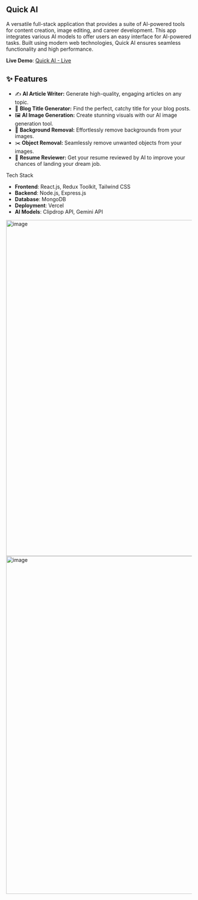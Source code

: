 ## Quick AI

A versatile full-stack application that provides a suite of AI-powered tools for content creation, image editing, and career development. This app integrates various AI models to offer users an easy interface for AI-powered tasks. Built using modern web technologies, Quick AI ensures seamless functionality and high performance.

**Live Demo**: [Quick AI - Live](https://quick-ai-full-stack-lkmq.vercel.app/)

## ✨ Features

- ✍️ **AI Article Writer:** Generate high-quality, engaging articles on any topic.
- 📝 **Blog Title Generator:** Find the perfect, catchy title for your blog posts.
- 🖼️ **AI Image Generation:** Create stunning visuals with our AI image generation tool.
- 🎨 **Background Removal:** Effortlessly remove backgrounds from your images.
- ✂️ **Object Removal:** Seamlessly remove unwanted objects from your images.
- 📄 **Resume Reviewer:** Get your resume reviewed by AI to improve your chances of landing your dream job.

 Tech Stack

- **Frontend**: React.js, Redux Toolkit, Tailwind CSS
- **Backend**: Node.js, Express.js
- **Database**: MongoDB
- **Deployment**: Vercel 
- **AI Models**: Clipdrop API, Gemini API

<img width="1900" height="911" alt="image" src="https://github.com/user-attachments/assets/851438eb-4e09-4457-9aae-2b8c80284dd7" />

<img width="1907" height="916" alt="image" src="https://github.com/user-attachments/assets/83f7835b-769b-48ff-bc61-c9b3528d5d65" />

